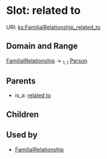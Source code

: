 
# Slot: related to




URI: [ks:FamilialRelationship_related_to](https://w3id.org/linkml/tests/kitchen_sink/FamilialRelationship_related_to)


## Domain and Range

[FamilialRelationship](FamilialRelationship.md) &#8594;  <sub>1..1</sub> [Person](Person.md)

## Parents

 *  is_a: [related to](related_to.md)

## Children


## Used by

 * [FamilialRelationship](FamilialRelationship.md)
